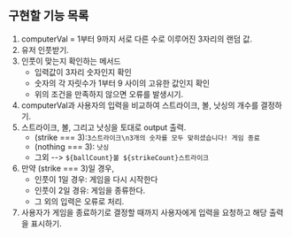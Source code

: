 ## 구현할 기능 목록

 1. computerVal = 1부터 9까지 서로 다른 수로 이루어진 3자리의 랜덤 값.
 2. 유저 인풋받기.
 3. 인풋이 맞는지 확인하는 메서드
    - 입력값이 3자리 숫자인지 확인
    - 숫자의 각 자릿수가 1부터 9 사이의 고유한 값인지 확인
    - 위의 조건을 만족하지 않으면 오류를 발생시기.
 4. computerVal과 사용자의 입력을 비교하여 스트라이크, 볼, 낫싱의 개수를 결정하기.
 5. 스트라이크, 볼, 그리고 낫싱을 토대로 output 출력.
    - (strike === 3):`3스트라이크\n3개의 숫자를 모두 맞히셨습니다! 게임 종료`
    - (nothing === 3): `낫싱`
    - 그외 --> `${ballCount}볼 ${strikeCount}스트라이크`
 6. 만약 (strike === 3)일 경우,
    - 인풋이 1일 경우: 게임을 다시 시작한다
    - 인풋이 2일 경유: 게임을 종류한다.
    - 그 외의 입력은 오류로 처리.
 7. 사용자가 게임을 종료하기로 결정할 때까지 사용자에게 입력을 요청하고 해당 출력을 표시하기.
